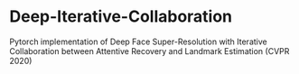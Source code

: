 # Deep-Iterative-Collaboration
Pytorch implementation of Deep Face Super-Resolution with Iterative Collaboration between Attentive Recovery and Landmark Estimation (CVPR 2020)
